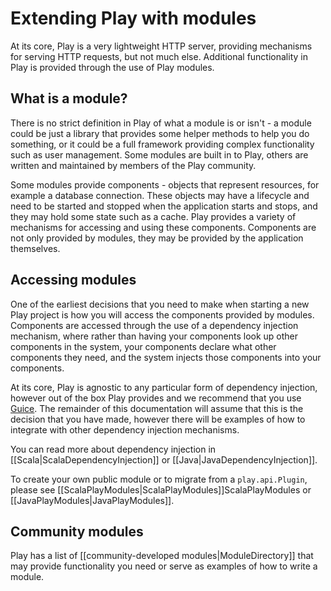<!--- Copyright (C) Lightbend Inc. <https://www.lightbend.com> -->
# Extending Play with modules

At its core, Play is a very lightweight HTTP server, providing mechanisms for serving HTTP requests, but not much else. Additional functionality in Play is provided through the use of Play modules.

## What is a module?

There is no strict definition in Play of what a module is or isn't - a module could be just a library that provides some helper methods to help you do something, or it could be a full framework providing complex functionality such as user management. Some modules are built in to Play, others are written and maintained by members of the Play community.

Some modules provide components - objects that represent resources, for example a database connection.  These objects may have a lifecycle and need to be started and stopped when the application starts and stops, and they may hold some state such as a cache. Play provides a variety of mechanisms for accessing and using these components. Components are not only provided by modules, they may be provided by the application themselves.

## Accessing modules

One of the earliest decisions that you need to make when starting a new Play project is how you will access the components provided by modules. Components are accessed through the use of a dependency injection mechanism, where rather than having your components look up other components in the system, your components declare what other components they need, and the system injects those components into your components.

At its core, Play is agnostic to any particular form of dependency injection, however out of the box Play provides and we recommend that you use [Guice](https://github.com/google/guice). The remainder of this documentation will assume that this is the decision that you have made, however there will be examples of how to integrate with other dependency injection mechanisms.

You can read more about dependency injection in [[Scala|ScalaDependencyInjection]] or [[Java|JavaDependencyInjection]].

To create your own public module or to migrate from a `play.api.Plugin`, please see [[ScalaPlayModules|ScalaPlayModules]]ScalaPlayModules or [[JavaPlayModules|JavaPlayModules]].

## Community modules

Play has a list of [[community-developed modules|ModuleDirectory]] that may provide functionality you need or serve as examples of how to write a module.
